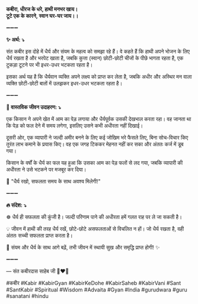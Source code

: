 **कबीरा, धीरज के धरे, हाथी मनभर खाय।**\
**टूटे एक के कारने, स्वान घर-घर जाय।।**

➖➖➖

**✨ अर्थ: ⤵**

संत कबीर इस दोहे में धैर्य और संयम के महत्व को समझा रहे हैं। वे कहते हैं कि हाथी अपने भोजन के लिए धैर्य रखता है और भरपेट खाता है, जबकि कुत्ता (स्वान) छोटी-छोटी चीजों के पीछे भागता रहता है, एक टुकड़ा टूटने पर भी इधर-उधर भटकता रहता है।

इसका अर्थ यह है कि धैर्यवान व्यक्ति अपने लक्ष्य को प्राप्त कर लेता है, जबकि अधीर और अस्थिर मन वाला व्यक्ति छोटी-छोटी बातों में उलझकर इधर-उधर भटकता रहता है।

➖➖➖

**🌾 वास्तविक जीवन उदाहरण: ⤵**

एक किसान ने अपने खेत में आम का पेड़ लगाया और धैर्यपूर्वक उसकी देखभाल करता रहा। वह जानता था कि पेड़ को फल देने में समय लगेगा, इसलिए उसने कभी अधीरता नहीं दिखाई।

दूसरी ओर, एक व्यापारी ने जल्दी अमीर बनने के लिए कई जोखिम भरे फैसले लिए, बिना सोच-विचार किए तुरंत लाभ कमाने के प्रयास किए। वह एक जगह टिककर मेहनत नहीं कर सका और अंततः कर्ज में डूब गया।

किसान के वर्षों के धैर्य का फल यह हुआ कि उसका आम का पेड़ फलों से लद गया, जबकि व्यापारी की अधीरता ने उसे भटकने पर मजबूर कर दिया।

📜 "धैर्य रखो, सफलता समय के साथ अवश्य मिलेगी!"

➖➖➖

**🔥 संदेश: ⤵**

☸ धैर्य ही सफलता की कुंजी है। जल्दी परिणाम पाने की अधीरता हमें गलत राह पर ले जा सकती है।

💡 जीवन में हाथी की तरह धैर्य रखें, छोटे-छोटे असफलताओं से विचलित न हों। जो धैर्य रखता है, वही अंततः सच्ची सफलता प्राप्त करता है।

🙏 संयम और धैर्य के साथ आगे बढ़ें, तभी जीवन में स्थायी सुख और समृद्धि प्राप्त होगी! ✨

➖➖➖

— संत कबीरदास साहेब जी 🙏❤️💯

#कबीर #Kabir #KabirGyan #KabirKeDohe #KabirSaheb #KabirVani #Sant #SantKabir #Spiritual #Wisdom #Advaita #Gyan #India #gurudwara #guru #sanatani #hindu
